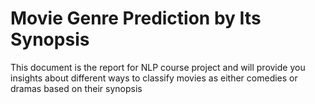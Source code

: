 # Movie Genre Prediction by Its Synopsis
This document is the report for NLP course project and will provide you insights about different ways to classify movies as either comedies or dramas based on their synopsis
